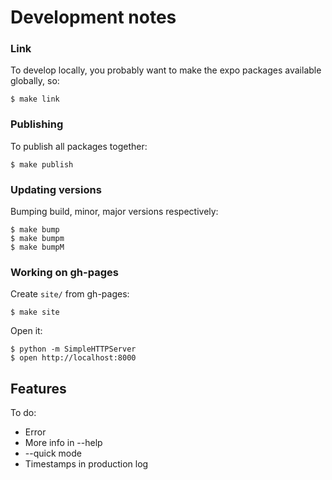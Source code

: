 Development notes
=================

### Link
To develop locally, you probably want to make the expo packages available 
globally, so:

    $ make link

### Publishing
To publish all packages together:

    $ make publish

### Updating versions
Bumping build, minor, major versions respectively:

    $ make bump
    $ make bumpm
    $ make bumpM

### Working on gh-pages

Create `site/` from gh-pages:

    $ make site

Open it:

    $ python -m SimpleHTTPServer
    $ open http://localhost:8000

Features
--------

To do:

- Error
- More info in --help
- --quick mode
- Timestamps in production log
